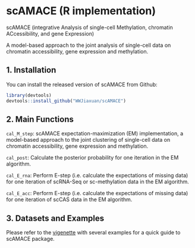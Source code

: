 
# scAMACE (R implementation)

scAMACE (integrative Analysis of single-cell Methylation, chromatin ACcessibility, and gene Expression)

A model-based approach to the joint analysis of single-cell data on chromatin accessibility, gene expression and methylation.

## 1. Installation

You can install the released version of scAMACE from Github:

``` r
library(devtools)
devtools::install_github("WWJiaxuan/scAMACE")
```

## 2. Main Functions

`cal_M_step`: scAMACE expectation-maximization (EM) implementation, a model-based approach to the joint clustering of single-cell data on chromatin accessibility, gene expression and methylation.

`cal_post`: Calculate the posterior probability for one iteration in the EM algorithm.

`cal_E_rna`: Perform E-step (i.e. calculate the expectations of missing data) for one iteration of scRNA-Seq or sc-methylation data in the EM algorithm.

`cal_E_acc`: Perform E-step (i.e. calculate the expectations of missing data) for one iteration of scCAS data in the EM algorithm.

## 3. Datasets and Examples

Please refer to the [vigenette](https://github.com/WWJiaxuan/scAMACE/tree/main/vignette) with several examples for a quick guide to scAMACE package.
